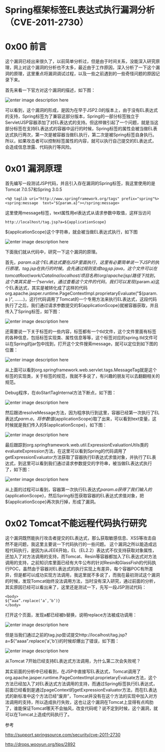 # Spring框架标签EL表达式执行漏洞分析（CVE-2011-2730）

0x00 前言
=====

这个漏洞已经出来很久了，以前简单分析过，但是由于时间关系，没能深入研究原理，网上对这个漏洞的分析也不太多，最近由于工作原因，深入分析了一下这个漏洞的原理，这里重点将漏洞调试过程，以及一些之前遇到的一些奇怪问题的原因记录下来。

首先来看一下官方对这个漏洞的描述，如下图：

![enter image description here](http://drops.javaweb.org/uploads/images/27393c2f84e112fb35a5f0f422e8e7a144861899.jpg)

可以看到，这个漏洞的形成，是因为在早于JSP2.0的版本上，由于没有EL表达式的支持，Spring标签为了兼容这部分版本，Spring的一部分标签独立于Servlet/JSP容器添加了对EL表达式的支持。但这样做引起了一个问题，就是当这部分标签在支持EL表达式的容器中运行的时候，Spring标签的属性会被当做EL表达式执行两次，第一次是被容器当做EL执行，第二次是被Spring标签自身执行。所以，如果攻击者可以控制标签属性的内容，就可以执行自己提交的EL表达式，会造成信息泄露、代码执行等风险。

0x01 漏洞原理
=====

首先编写一段测试JSP代码，并且引入存在漏洞的Spring标签，我这里使用的是Tomcat 7.0.57和Spring 3.0.5

```
<%@ taglib uri="http://www.springframework.org/tags" prefix="spring"%>
<spring:message  text="${param.a}"></spring:message>

```

这里使用message标签，text属性用el表达式从请求参数中取值，这样当访问

```
http://localhost/tag.jsp?a=${applicationScope}

```

${applicationScope}这个字符串，就会被当做EL表达式执行，如下图

![enter image description here](http://drops.javaweb.org/uploads/images/41b68ba7464e22c8a33a41efa2da8b7de4fa8c2a.jpg)

下面我们就从代码中，研究一下这个漏洞的原理。

首先，${param.a}这个EL表达式要在JSP里面执行，这里有必要简单说一下JSP的执行原理，tag.jsp在执行的时候，会先通过规则变成tag_jsp.java，这个文件可以在tomcatRoot/ work/Catalina/localhost/项目名称/org/apache/jsp/路径下找到，这个类其实是一个servlet，通过查看这个文件的代码，我们可以发现${param.a}这个EL表达式，其实是被转化成了这样的代码org.apache.jasper.runtime.PageContextImpl.proprietaryEvaluate("${param.a }", .......)，这行代码调用了Tomcat的一个专用方法来执行EL表达式，这段代码执行了之后，我们通过请求参数提交的${applicationScope}就被容器获取，并且传入了Spring标签，如下图：

![enter image description here](http://drops.javaweb.org/uploads/images/bb72b3dde100fe1f37f08e391cde849fdeddf43f.jpg)

还需要说一下关于标签的一些内容，标签都有一个tld文件，这个文件里面有标签的各种信息，包括标签实现类、属性信息等等，这个标签对应的spring.tld文件可以在Spring的jar包中找到，打开这个文件搜索message，就可以定位到如下图的位置：

![enter image description here](http://drops.javaweb.org/uploads/images/d2d8fb36dd74ac8475e649ae9a80ebe9f66fb7f7.jpg)

从上面可以看到org.springframework.web.servlet.tags.MessageTag就是这个标签的实现类，关于标签的规范，我就不多说了，有兴趣的朋友可以去翻翻相关的规范。

Debug程序，在doStartTagInternal方法下断点，如下图：

![enter image description here](http://drops.javaweb.org/uploads/images/4c91ffe8f98d3a016b73a34a916cb6b15e89ee7d.jpg)

然后跟进resolveMessage方法，因为程序执行到这里，容器已经第一次执行了EL表达式${parm.a}，将参数值${applicationScope}取了出来，可以看到text变量，这时候就是我们传入的${applicationScope}，如下图：

![enter image description here](http://drops.javaweb.org/uploads/images/3d16dca744c8486b339400e0aa8281cee747a4b2.jpg)

最后跟踪到org.springframework.web.util.ExpressionEvaluationUtils类的evaluateExpression方法，在这里可以看到Spring的代码调用了getExpressionEvaluator方法获取了容器执行El表达式求值对象，并执行了EL表达式，到这里可以看到我们通过请求参数提交的字符串，被当做EL表达式执行了，如下图：

![enter image description here](http://drops.javaweb.org/uploads/images/e1fd2b5aef272797fb815c2799efb26eca5f06d3.jpg)

从上面的过程可以看到，容器第一次执行EL表达式${param.a}获得了我们输入的${applicationScope}，然后Spring标签获取容器的EL表达式求值对象，把${applicationScope}再次执行掉，形成了漏洞。

0x02 Tomcat不能远程代码执行研究
=====

这个漏洞既然能执行攻击者提交的EL表达式，那么获取敏感信息、XSS等攻击自然不是问题，我这里主要说一下代码执行的一些问题。 这个漏洞之所以能造成远程代码执行，是因为从JEE6开始，EL（EL2.2）表达式不仅支持获取对象属性，还加入了对方法调用的支持，而Tomcat、Resin等容器都加入了EL表达式对方法调用的支持，之前知识库里面已经有大牛公布的针对Resin和GlassFish的代码执行POC，虽然由于容器对EL表达式的执行实现上有差异，每个容器POC有所差异，但是都可以成功实现方法调用，我这里就不多说了，而我在最初测试这个漏洞的时候，发现Tomcat始终没法调用方法，当时没有深入研究，通过前面的分析，其实原因已经可以看出来了，这里还是测试一下，先写一段JSP测试代码：

```
<body>
${“aaa”.replace(‘a’,’b’)}
</body>

```

打开这个页面，发现a都已经被b替换，说明replace方法被成功调用：

![enter image description here](http://drops.javaweb.org/uploads/images/6a0110107aae9c90e0a00eb46a58ee2be234a03e.jpg)

但是当我们通过之前的tag.jsp尝试提交http://localhost/tag.jsp?a=${“aaaa”.replace(‘a’,’b’)}的时候却爆出了错误，如下图：

![enter image description here](http://drops.javaweb.org/uploads/images/31dce767b712292738f15ff113a1311d900b0e35.jpg)

从Tomcat 7开始已经支持EL表达式方法调用，为什么第二次会失败呢？

其实前面的分析中已经看到，在JSP中直接写EL表达式，Tomcat调用了org.apache.jasper.runtime.PageContextImpl.proprietaryEvaluate方法，这个方法已经加入了对EL表达式方法调用的支持，而通过Spring标签执行EL表达式，前面已经看到是通过pageContext的getExpressionEvaluator方法，而在EL表达式的新标准中这个方法已经“废弃”，Tomcat并没有在这个方法的实现中加入对方法调用的支持，所以造成执行失败，这也让这个漏洞在Tomcat上显得有点鸡肋了，谁能保证Tomcat哪天不会抽风，改变代码呢？说不定到时候，这个漏洞，就可以在Tomcat上造成代码执行了。

参考

http://support.springsource.com/security/cve-2011-2730

http://drops.wooyun.org/tips/2892
